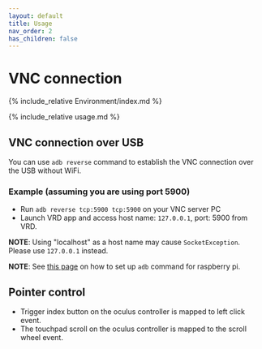 ```yaml
---
layout: default
title: Usage
nav_order: 2
has_children: false
---
```

# VNC connection
{% include_relative Environment/index.md %}

{% include_relative usage.md %}
## VNC connection over USB
You can use `adb reverse` command to establish the VNC connection over the USB without WiFi.
### Example (assuming you are using port 5900)
- Run `adb reverse tcp:5900 tcp:5900` on your VNC server PC
- Launch VRD app and access host name: `127.0.0.1`, port: 5900 from VRD.

**NOTE**: Using "localhost" as a host name may cause `SocketException`. Please use `127.0.0.1` instead.

**NOTE**: See [this page](https://github.com/jwechrs/virtual-rd/issues/1#issuecomment-685877871) on how to set up `adb` command for raspberry pi.

## Pointer control
- Trigger index button on the oculus controller is mapped to left click event.
- The touchpad scroll on the oculus controller is mapped to the scroll wheel event.
